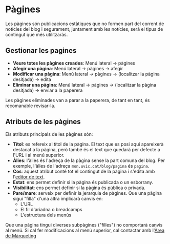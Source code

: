 # Pàgines

<link rel="stylesheet" href="../estils.css" />

Les pàgines són publicacions estàtiques que no formen part del corrent de notícies del blog i segurament, juntament amb les notícies, serà el tipus de contingut que més utilitzaràs.

## Gestionar les pagines

* **Veure totes les pàgines creades**: Menú lateral → pàgines
* **Afegir una pàgina**: Menú lateral → pàgines → afegir
* **Modificar una pàgina**: Menú lateral → pàgines → (localitzar la pàgina desitjada) → edita
* **Eliminar una pàgina**: Menú lateral → pàgines → (localitzar la pàgina desitjada) → enviar a la paperera

<div class="hint success">Les pàgines eliminades van a parar a la paperera, de tant en tant, és recomanable revisar-la.</div>

## Atributs de les pàgines

Els atributs principals de les pàgines són:

* **Títol**: es refereix al títol de la pàgina. El text que es posi aquí apareixerà destacat a la pàgina, però també és el text que quedarà per defecte a l'URL i al menú superior.
* **Àlies**: l'àlies és l'adreça de la pàgina sense la part comuna del blog. Per exemple, l'àlies de l'adreça `mon.uvic.cat/blog/pagina` és `pagina`.
* **Cos**: aquest atribut conté tot el contingut de la pàgina i s'edita amb l'[editor de text](../editor/text.md).
* **Estat**: ens permet definir si la pàgina és publicada o un esborrany.
* **Visibilitat**: ens permet definir si la pàgina és pública o privada.
* **Pare/mare**: serveix per definir la jerarquia de pàgines. Que una pàgina sigui "filla" d'una altra implicarà canvis en:
	* L'URL
	* El fil d'ariadna o breadcamps
	* L'estructura dels menús

<div class="hint danger">

Que una pàgina tingui diverses subpàgines ("filles") no comportarà canvis al menú. Si cal fer modificacions al menú superior, cal contactar amb l'[Àrea de Màrqueting](contacte.md)

</div>
